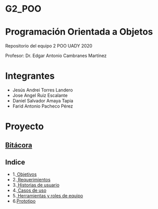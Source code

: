 # G2_POO
# Programación Orientada a Objetos

Repositorio del equipo 2 POO UADY 2020

Profesor: Dr. Edgar Antonio Cambranes Martínez

# Integrantes
* Jesús Andrei Torres Landero
* Jose Angel Ruiz Escalante
* Daniel Salvador Amaya Tapia
* Farid Antonio Pacheco Pérez

# Proyecto
## [ Bitácora](ProyectoDelEquipo/Bitacora.txt)
## Indice
* 1.[ Objetivos](ProyectoDelEquipo/Objetivos.md)
* 2.[ Requerimientos](ProyectoDelEquipo/Requerimientos.md)
* 3.[ Historias de usuario](ProyectoDelEquipo/Historia_de_Usuario.md)
* 4.[ Casos de uso](ProyectoDelEquipo/Casos_de_Uso.md)
* 5.[ Herramientas y roles de equipo](ProyectoDelEquipo/Roles_de_Equipo.md)
* 6.[Prototipo](https://www.figma.com/proto/53Esj8R5f7GGK57IqEFovv/Proyecto-POO?node-id=32%3A50&scaling=scale-down-width)
